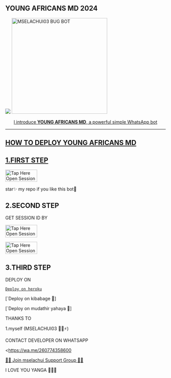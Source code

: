 ## YOUNG AFRICANS MD 2024
 <a href="https://github.com/DenverCoder1/readme-typing-svg"><img src="https://readme-typing-svg.herokuapp.com?font=Time+New+Roman&color=red&size=25&center=true&vCenter=true&width=600&height=100&lines=I'm+young+Africans+md+Created+by+MSELACHUI03.&heart;++;Self-taught+Back-Created+By,;Ibrahim+Adams+Am+The,;Best+Is+Bot+For+You+To,;Deploy..<3"></a>
 <a href="https://whatsapp.com/channel/0029Vade9VgD38CPEnxfYF0M">
 <img alt="MSELACHUI03 BUG BOT" height="300" src="https://telegra.ph/file/507d4f9eff95f5ad7c60e.jpg">
  
</h1> 
<p align="center">l introduce <b>YOUNG AFRICANS MD</b>, a powerful simple WhatsApp bot </p>


    
 
 



---





## HOW TO DEPLOY YOUNG AFRICANS MD


## 1.FIRST STEP 


<a href="https://github.com/Mselachui03/YOUNG AFRICANS-MD/fork"><img title="Tap Here Open Session Site" src="https://img.shields.io/badge/FORK THIS REPO-h?color=red&style=for-the-badge&logo=msi" width="100" height="38.45"/></a></p>

star✨ my repo if you like this bot🤖


## 2.SECOND STEP 


 GET SESSION ID BY
 

<a href="https://chui-md.onrender.com/qr"><img title="Tap Here Open Session Site" src="https://img.shields.io/badge/QR CODE-h?color=red&style=for-the-badge&logo=msi" width="100" height="38.45"/></a></p>

 

<a href="https://chui-md.onrender.com/pair"><img title="Tap Here Open Session Site" src="https://img.shields.io/badge/PAIRING CODE-h?color=red&style=for-the-badge&logo=msi" width="100" height="38.45"/></a></p>


## 3.THIRD STEP 


DEPLOY ON 

[`Deploy on heroku`](https://heroku.com/deploy?template=https://github.com/Mselachui03/YOUNG-AFRICANS-MD)



 [`Deploy on kibabage 🥱]
 
 


  
 [`Deploy on mudathir yahaya 🙂]






THANKS TO 

1.myself (MSELACHUI03 🐯💫⚡)




CONTACT DEVELOPER ON WHATSAPP 

<https://wa.me/260774358600

  
 




[🧑‍💻 Join mselachui Support Group 🧑‍💻](https://chat.whatsapp.com/KStfBpcFDOi154eVtrz6n1)





I LOVE YOU YANGA 🔰💚💛

     

